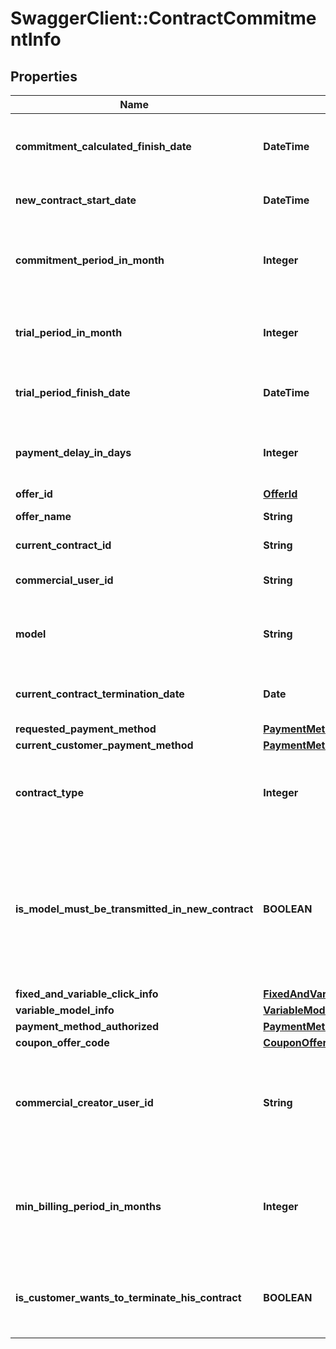 # SwaggerClient::ContractCommitmentInfo

## Properties
Name | Type | Description | Notes
------------ | ------------- | ------------- | -------------
**commitment_calculated_finish_date** | **DateTime** | The commitment end date related to the offer | [optional] 
**new_contract_start_date** | **DateTime** | The start date related to the offer | [optional] 
**commitment_period_in_month** | **Integer** | The commitment period in month related to the offer | [optional] 
**trial_period_in_month** | **Integer** | The trial period in month related to the offer | [optional] 
**trial_period_finish_date** | **DateTime** | The trial period end date related to the offer | [optional] 
**payment_delay_in_days** | **Integer** | The payment delay in days related to the offer | [optional] 
**offer_id** | [**OfferId**](OfferId.md) |  | [optional] 
**offer_name** | **String** | The offer Name | [optional] 
**current_contract_id** | **String** | Your current contract id | [optional] 
**commercial_user_id** | **String** | Your current commercial user id | [optional] 
**model** | **String** | Interal usage: Old offer type. The model description | [optional] 
**current_contract_termination_date** | **Date** | The current contract termination date | [optional] 
**requested_payment_method** | [**PaymentMethod**](PaymentMethod.md) |  | [optional] 
**current_customer_payment_method** | [**PaymentMethod**](PaymentMethod.md) |  | [optional] 
**contract_type** | **Integer** | Internal usage: Old offer type. Your contract type | [optional] 
**is_model_must_be_transmitted_in_new_contract** | **BOOLEAN** | Internal usage: Old offer type. Is the current contract model needs to be converted into a new contract type | [optional] 
**fixed_and_variable_click_info** | [**FixedAndVariableClickModelInfo**](FixedAndVariableClickModelInfo.md) |  | [optional] 
**variable_model_info** | [**VariableModelInfo**](VariableModelInfo.md) |  | [optional] 
**payment_method_authorized** | [**PaymentMethod**](PaymentMethod.md) |  | [optional] 
**coupon_offer_code** | [**CouponOfferCode**](CouponOfferCode.md) |  | [optional] 
**commercial_creator_user_id** | **String** | The commercial that is responsible of the creation of your account | [optional] 
**min_billing_period_in_months** | **Integer** | The minimum billing period in month authorized for this offer. | [optional] 
**is_customer_wants_to_terminate_his_contract** | **BOOLEAN** | If true, this means you want to leave us and that&#39;s sad... :&#39;-( | [optional] 


